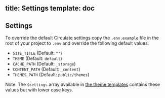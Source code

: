 title: Settings
template: doc
---
## Settings

To override the default Circulate settings copy the `.env.example` file in the root of your project to `.env` and override the following default values:

* `SITE_TITLE` (Default: `""`)
* `THEME` (Default: `default`)
* `CACHE_PATH` (Default: `_storage`)
* `CONTENT_PATH` (Default: `_content`)
* `THEMES_PATH` (Default: `public/themes`)

Note: The `$settings` array available in [the theme templates](/docs/theming) contains these values but with lower case keys.